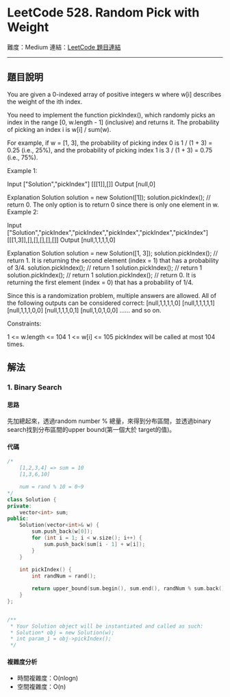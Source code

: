# LeetCode 528. Random Pick with Weight

難度：Medium
連結：[LeetCode 題目連結](https://leetcode.com/problems/random-pick-with-weight/description/)

---

## 題目說明
    
You are given a 0-indexed array of positive integers w where w[i] describes the weight of the ith index.

You need to implement the function pickIndex(), which randomly picks an index in the range [0, w.length - 1] (inclusive) and returns it. The probability of picking an index i is w[i] / sum(w).

For example, if w = [1, 3], the probability of picking index 0 is 1 / (1 + 3) = 0.25 (i.e., 25%), and the probability of picking index 1 is 3 / (1 + 3) = 0.75 (i.e., 75%).
 

Example 1:

Input
["Solution","pickIndex"]
[[[1]],[]]
Output
[null,0]

Explanation
Solution solution = new Solution([1]);
solution.pickIndex(); // return 0. The only option is to return 0 since there is only one element in w.
Example 2:

Input
["Solution","pickIndex","pickIndex","pickIndex","pickIndex","pickIndex"]
[[[1,3]],[],[],[],[],[]]
Output
[null,1,1,1,1,0]

Explanation
Solution solution = new Solution([1, 3]);
solution.pickIndex(); // return 1. It is returning the second element (index = 1) that has a probability of 3/4.
solution.pickIndex(); // return 1
solution.pickIndex(); // return 1
solution.pickIndex(); // return 1
solution.pickIndex(); // return 0. It is returning the first element (index = 0) that has a probability of 1/4.

Since this is a randomization problem, multiple answers are allowed.
All of the following outputs can be considered correct:
[null,1,1,1,1,0]
[null,1,1,1,1,1]
[null,1,1,1,0,0]
[null,1,1,1,0,1]
[null,1,0,1,0,0]
......
and so on.
 

Constraints:

1 <= w.length <= 104
1 <= w[i] <= 105
pickIndex will be called at most 104 times.

## 解法
### 1. Binary Search
#### 思路

先加總起來，透過random number % 總量，來得到分布區間，並透過binary search找到分布區間的upper bound(第一個大於 target的值)。

#### 代碼
```c++
/*
    [1,2,3,4] => sum = 10
    [1,3,6,10]

    num = rand % 10 = 0~9
*/
class Solution {
private:
	vector<int> sum;
public:
    Solution(vector<int>& w) {
        sum.push_back(w[0]);
        for (int i = 1; i < w.size(); i++) {
            sum.push_back(sum[i - 1] + w[i]);
        }
    }
    
    int pickIndex() {
        int randNum = rand();

        return upper_bound(sum.begin(), sum.end(), randNum % sum.back()) - sum.begin();
    }
};


/**
 * Your Solution object will be instantiated and called as such:
 * Solution* obj = new Solution(w);
 * int param_1 = obj->pickIndex();
 */
```

#### 複雜度分析

- 時間複雜度：O(nlogn)
- 空間複雜度：O(n)